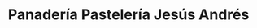 ---
title: "Panadería Pastelería Jesús Andrés"
url: /fuenteguinaldo/panaderia-pasteleria-jesus-andres/
shop: panadería
---